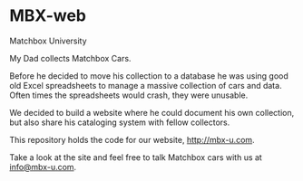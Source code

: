 # MBX-web
Matchbox University

My Dad collects Matchbox Cars.

Before he decided to move his collection to a database he was using good old Excel spreadsheets to manage a massive collection of cars and data.
Often times the spreadsheets would crash, they were unusable.

We decided to build a website where he could document his own collection, but also share his cataloging system with fellow collectors.

This repository holds the code for our website, http://mbx-u.com.

Take a look at the site and feel free to talk Matchbox cars with us at info@mbx-u.com.